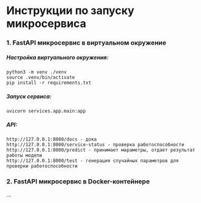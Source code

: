 # Инструкции по запуску микросервиса

### 1. FastAPI микросервис в виртуальном окружение
##### Настройка виртуального окружения: 
```
python3 -m venv ./venv
source .venv/bin/activate
pip install -r requirements.txt
```
##### Запуск сервиса: 
```
uvicorn services.app.main:app
```
##### API: 
```
http://127.0.0.1:8000/docs - дока
http://127.0.0.1:8000/service-status - проверка работоспособности
http://127.0.0.1:8000/predict - принимает мараметры, отдает результат работы модели 
http://127.0.0.1:8000/test - генерация случайных параметров для проверки работоспособности
```

### 2. FastAPI микросервис в Docker-контейнере
...

